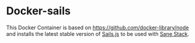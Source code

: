 Docker-sails
============

This Docker Container is based on https://github.com/docker-library/node and installs the latest stable version of [Sails.js](http://sailsjs.org/) to be used with [Sane Stack](https://github.com/artificialio/sane).
